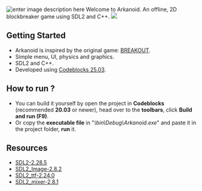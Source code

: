 ![enter image description here](https://i.imgur.com/S8fV7JA.png)
Welcome to Arkanoid. An offline, 2D blockbreaker game using SDL2 and C++.
![](https://i.imgur.com/HzUNXJk.png)
## Getting Started
- Arkanoid is inspired by the original game: [BREAKOUT](https://en.wikipedia.org/wiki/Breakout_%28video_game%29).
- Simple menu, UI, physics and graphics.
- SDL2 and C++.
- Developed using [Codeblocks 25.03](https://www.codeblocks.org/downloads/binaries/).
## How to run ?
- You can build it yourself by open the project in **Codeblocks** (recommended **20.03** or newer), head over to the **toolbars**, click **Build and run (F9)**.
- Or copy the **executable file** in "*\bin\Debug\Arkanoid.exe*" and paste it in the project folder, **run** it.
## Resources
- [SDL2-2.28.5](https://github.com/libsdl-org/SDL/releases/tag/release-2.28.5)
- [SDL2_Image-2.8.2 ](https://github.com/libsdl-org/SDL_image/releases/tag/release-2.8.2)
- [SDL2_ttf-2.24.0](https://github.com/libsdl-org/SDL_ttf/releases/tag/release-2.24.0)
- [SDL2_mixer-2.8.1](https://github.com/libsdl-org/SDL_mixer/releases/tag/release-2.8.1)
